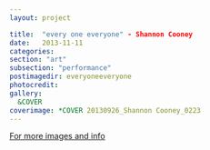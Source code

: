 ```yaml
---
layout: project

title:  "every one everyone" - Shannon Cooney 
date:   2013-11-11 
categories: 
section: "art"
subsection: "performance"
postimagedir: everyoneeveryone
photocredit: 
gallery:
  &COVER
coverimage: *COVER 20130926_Shannon Cooney_0223
---
```


[For more images and info](http://everyone.shannoncooney.org/gallery)